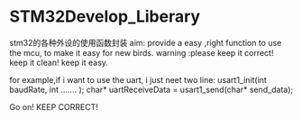 # STM32Develop_Liberary
stm32的各种外设的使用函数封装
aim: provide a easy ,right function to use the mcu, to make it easy for new birds.
warning :please keep it correct! keep it clean! keep it easy.

for example,if i want to use the uart, i just neet two line: 
usart1_init(int baudRate, int ....... );
char* uartReceiveData = usart1_send(char* send_data);

Go on!
KEEP CORRECT!

